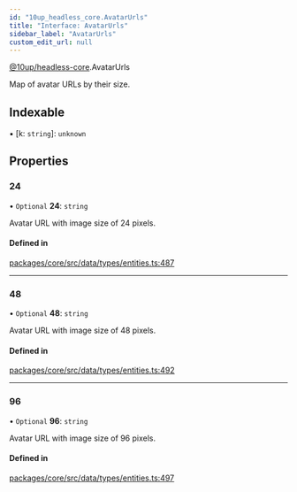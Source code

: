```yaml
---
id: "10up_headless_core.AvatarUrls"
title: "Interface: AvatarUrls"
sidebar_label: "AvatarUrls"
custom_edit_url: null
---
```


[@10up/headless-core](../modules/10up_headless_core.md).AvatarUrls

Map of avatar URLs by their size.

## Indexable

▪ [k: `string`]: `unknown`

## Properties

### 24

• `Optional` **24**: `string`

Avatar URL with image size of 24 pixels.

#### Defined in

[packages/core/src/data/types/entities.ts:487](https://github.com/10up/headless/blob/32c3bf4/packages/core/src/data/types/entities.ts#L487)

___

### 48

• `Optional` **48**: `string`

Avatar URL with image size of 48 pixels.

#### Defined in

[packages/core/src/data/types/entities.ts:492](https://github.com/10up/headless/blob/32c3bf4/packages/core/src/data/types/entities.ts#L492)

___

### 96

• `Optional` **96**: `string`

Avatar URL with image size of 96 pixels.

#### Defined in

[packages/core/src/data/types/entities.ts:497](https://github.com/10up/headless/blob/32c3bf4/packages/core/src/data/types/entities.ts#L497)
